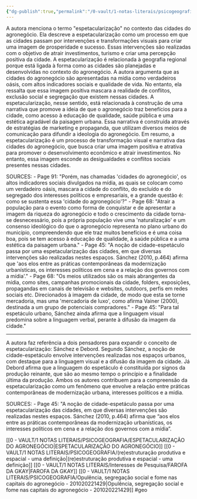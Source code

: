```yaml
---
{"dg-publish":true,"permalink":"/0-vault/1-notas-literais/psicogeografia/o-que-e-espetacularizacao/","tags":["geo"],"dgHomeLink":true,"dgShowLocalGraph":true,"dgShowFileTree":true,"dgEnableSearch":true}
---
```


A autora menciona o termo "espetacularização" no contexto das cidades do agronegócio. Ela descreve a espetacularização como um processo em que as cidades passam por intervenções e transformações visuais para criar uma imagem de prosperidade e sucesso. Essas intervenções são realizadas com o objetivo de atrair investimentos, turismo e criar uma percepção positiva da cidade. A espetacularização é relacionada à geografia regional porque está ligada à forma como as cidades são planejadas e desenvolvidas no contexto do agronegócio. A autora argumenta que as cidades do agronegócio são apresentadas na mídia como verdadeiros oásis, com altos indicadores sociais e qualidade de vida. No entanto, ela ressalta que essa imagem positiva mascara a realidade de conflitos, exclusão social e segregação que existem nessas cidades. A espetacularização, nesse sentido, está relacionada à construção de uma narrativa que promove a ideia de que o agronegócio traz benefícios para a cidade, como acesso à educação de qualidade, saúde pública e uma estética agradável da paisagem urbana. Essa narrativa é construída através de estratégias de marketing e propaganda, que utilizam diversos meios de comunicação para difundir a ideologia do agronegócio. Em resumo, a espetacularização é um processo de transformação visual e narrativa das cidades do agronegócio, que busca criar uma imagem positiva e atrativa para promover o desenvolvimento econômico e atrair investimentos. No entanto, essa imagem esconde as desigualdades e conflitos sociais presentes nessas cidades. 

SOURCES: - Page 91: "Porém, nas chamadas 'cidades do agronegócio', os altos indicadores sociais divulgados na mídia, as quais se colocam como um verdadeiro oásis, mascara a cidade do conflito, do excluído e do segregado dos interesses políticos e empresariais, e a grande questão é: como se sustenta essa 'cidade do agronegócio'?" - Page 68: "Atrair a população para o evento como forma de conquistar e de apresentar a imagem da riqueza do agronegócio e todo o crescimento da cidade torna-se desnecessário, pois a própria população vive uma 'naturalização' e um consenso ideológico do que o agronegócio representa no plano urbano do município, compreendendo que ele traz muitos benefícios e é uma coisa boa, pois se tem acesso à educação de qualidade, à saúde pública e a uma estética da paisagem urbana." - Page 45: "A noção de cidade-espetáculo passa por uma espetacularização das cidades, em que diversas intervenções são realizadas nestes espaços. Sánchez (2010, p.464) afirma que 'aos elos entre as práticas contemporâneas da modernização urbanísticas, os interesses políticos em cena e a relação dos governos com a mídia'." - Page 68: "Os meios utilizados são os mais abrangentes da mídia, como sites, campanhas promocionais da cidade, folders, exposições, propagandas em canais de televisão e websites, outdoors, perfis em redes sociais etc. Direcionados à imagem da cidade, de modo que esta se torne mercadoria, mas uma 'mercadoria de luxo', como afirma Vainer (2000), destinada a um grupo de potenciais compradores." - Page 45: "Para tal espetáculo urbano, Sánchez ainda afirma que a linguagem visual predomina sobre a linguagem verbal, perante à difusão da imagem da cidade."

---

A autora faz referência a dois pensadores para expandir o conceito de espetacularização: Sánchez e Debord. Segundo Sánchez, a noção de cidade-espetáculo envolve intervenções realizadas nos espaços urbanos, com destaque para a linguagem visual e a difusão da imagem da cidade. Já Debord afirma que a linguagem do espetáculo é constituída por signos da produção reinante, que são ao mesmo tempo o princípio e a finalidade última da produção. Ambos os autores contribuem para a compreensão da espetacularização como um fenômeno que envolve a relação entre práticas contemporâneas de modernização urbana, interesses políticos e a mídia. 

SOURCES: - Page 45: "A noção de cidade-espetáculo passa por uma espetacularização das cidades, em que diversas intervenções são realizadas nestes espaços. Sánchez (2010, p.464) afirma que “aos elos entre as práticas contemporâneas da modernização urbanísticas, os interesses políticos em cena e a relação dos governos com a mídia”.

[[0 - VAULT/1 NOTAS LITERAIS/PSICOGEOGRAFIA/ESPETACULARIZAÇÃO DO AGRONEGÓCIO\|ESPETACULARIZAÇÃO DO AGRONEGÓCIO]]
[[0 - VAULT/1 NOTAS LITERAIS/PSICOGEOGRAFIA/(re)estruturação produtiva e espacial - uma definição\|(re)estruturação produtiva e espacial - uma definição]]
[[0 - VAULT/1 NOTAS LITERAIS/Interesses de Pesquisa/FAROFA DA GKAY\|FAROFA DA GKAY]]
[[0 - VAULT/1 NOTAS LITERAIS/PSICOGEOGRAFIA/Opulência, segregação social e fome nas capitais do agronegócio - 201020221429\|Opulência, segregação social e fome nas capitais do agronegócio - 201020221429]]
#geo